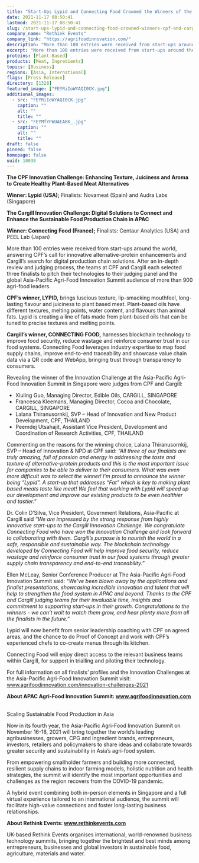 ```yaml
---
title: "Start-Ups Lypid and Connecting Food Crowned the Winners of the CPF and Cargill Innovation Challenges at the Asia-Pacific Agri-Food Innovation Summit 2021"
date: 2021-11-17 08:50:41
lastmod: 2021-11-17 08:50:41
slug: /start-ups-lypid-and-connecting-food-crowned-winners-cpf-and-cargill-innovation-challenges
company_name: "Rethink Events"
company_link: "https://agrifoodinnovation.com/"
description: "More than 100 entries were received from start-ups around the world, answering CPF’s call for innovative alternative-protein enhancements and Cargill’s search for digital production chain solutions. After an in-depth review and judging process, the teams at CPF and Cargill each selected three finalists to pitch their technologies to their judging panel and the global Asia-Pacific Agri-Food Innovation Summit audience of more than 900 agri-food leaders."
excerpt: "More than 100 entries were received from start-ups around the world, answering CPF’s call for innovative alternative-protein enhancements and Cargill’s search for digital production chain solutions. After an in-depth review and judging process, the teams at CPF and Cargill each selected three finalists to pitch their technologies to their judging panel and the global Asia-Pacific Agri-Food Innovation Summit audience of more than 900 agri-food leaders."
proteins: [Plant-Based]
products: [Meat, Ingredients]
topics: [Business]
regions: [Asia, International]
flags: [Press Release]
directory: [1328]
featured_image: ["FEYRiIoWYAQI0CK.jpg"]
additional_images:
  - src: "FEYRiIoWYAQI0CK.jpg"
    caption: ""
    alt: ""
    title: ""
  - src: "FEYMfYFWUAEA6K_.jpg"
    caption: ""
    alt: ""
    title: ""
draft: false
pinned: false
homepage: false
uuid: 10038
---
```

<p><strong>The CPF Innovation Challenge: Enhancing Texture, Juiciness and Aroma to Create Healthy Plant-Based Meat Alternatives</strong></p>
<p><strong>Winner: Lypid (USA);</strong> Finalists: Novameat (Spain) and Audra Labs (Singapore)</p>
<p><strong>The Cargill Innovation Challenge: Digital Solutions to Connect and Enhance the Sustainable Food Production Chain in APAC</strong></p>
<p><strong>Winner: Connecting Food (France);</strong> Finalists: Centaur Analytics (USA) and PEEL Lab (Japan)</p>
<p>More than 100 entries were received from start-ups around the world, answering CPF’s call for innovative alternative-protein enhancements and Cargill’s search for digital production chain solutions. After an in-depth review and judging process, the teams at CPF and Cargill each selected three finalists to pitch their technologies to their judging panel and the global Asia-Pacific Agri-Food Innovation Summit audience of more than 900 agri-food leaders.</p>
<p><strong>CPF’s winner, LYPID,</strong> brings luscious texture, lip-smacking mouthfeel, long-lasting flavour and juiciness to plant based meat. Plant-based oils have different textures, melting points, water content, and flavours than animal fats. Lypid is creating a line of fats made from plant-based oils that can be tuned to precise textures and melting points.</p>
<p><strong>Cargill’s winner, CONNECTING FOOD,</strong> harnesses blockchain technology to improve food security, reduce wastage and reinforce consumer trust in our food systems. Connecting Food leverages industry expertise to map food supply chains, improve end-to-end traceability and showcase value chain data via a QR code and WebApp, bringing trust through transparency to consumers.</p>
<p>Revealing the winner of the Innovation Challenge at the Asia-Pacific Agri-Food Innovation Summit in Singapore were judges from CPF and Cargill:</p>
<ul>
<li>Xiuling Guo, Managing Director, Edible Oils, CARGILL, SINGAPORE</li>
<li>Francesca Kleemans, Managing Director, Cocoa and Chocolate, CARGILL, SINGAPORE</li>
<li>Lalana Thiranusornkij, SVP – Head of Innovation and New Product Development, CPF, THAILAND</li>
<li>Peemdej Utsahajit, Assistant Vice President, Development and Coordination of Research Activities, CPF, THAILAND</li>
</ul>
<p>Commenting on the reasons for the winning choice, Lalana Thiranusornkij, SVP – Head of Innovation & NPD at CPF said: <em>“All three of our finalists are truly amazing, full of passion and energy in addressing the taste and texture of alternative-protein products and this is the most important issue for companies to be able to deliver to their consumers. What was even more difficult was to select the winner! I’m proud to announce the winner being “Lypid”. A start-up that addresses “Fat” which is key to making plant based meats taste like meat! We feel that working with Lypid will speed up our development and improve our existing products to be even healthier and tastier.”</em></p>
<p>Dr. Colin D’Silva, Vice President, Government Relations, Asia-Pacific at Cargill said <em>“We are impressed by the strong response from highly innovative start-ups to the Cargill Innovation Challenge. We congratulate Connecting Food who have won the Innovation Challenge and look forward to collaborating with them. Cargill’s purpose is to nourish the world in a safe, responsible and sustainable way. The blockchain technology developed by Connecting Food will help improve food security, reduce wastage and reinforce consumer trust in our food systems through greater supply chain transparency and end-to-end traceability.”</em></p>
<p>Ellen McLeay, Senior Conference Producer at The Asia-Pacific Agri-Food Innovation Summit said: <em>“We’ve been blown away by the applications and finalist presentations, showcasing incredible innovation and talent that will help to strengthen the food system in APAC and beyond. Thanks to the CPF and Cargill judging teams for their invaluable time, insights and commitment to supporting start-ups in their growth. Congratulations to the winners - we can’t wait to watch them grow, and hear plenty more from all the finalists in the future.”</em></p>
<p>Lypid will now benefit from senior leadership coaching with CPF on agreed areas, and the chance to do Proof of Concept and work with CPF’s experienced chefs to co-create menus through its kitchen.</p>
<p>Connecting Food will enjoy direct access to the relevant business teams within Cargill, for support in trialling and piloting their technology.</p>
<p>For full information on all finalists’ profiles and the Innovation Challenges at the Asia-Pacific Agri-Food Innovation Summit visit: <a href="http://www.agrifoodinnovation.com/innovation-challenges-2021">www.agrifoodinnovation.com/innovation-challenges-2021</a></p>
<p><strong>About APAC Agri-Food Innovation Summit: </strong><a href="http://www.agrifoodinnovation.com"><strong>www.agrifoodinnovation.com</strong></a><strong>  </strong></p>
<p>Scaling Sustainable Food Production in Asia</p>
<p>Now in its fourth year, the Asia-Pacific Agri-Food Innovation Summit on November 16-18, 2021 will bring together the world’s leading agribusinesses, growers, CPG and ingredient brands, entrepreneurs, investors, retailers and policymakers to share ideas and collaborate towards greater security and sustainability in Asia’s agri-food system.</p>
<p>From empowering smallholder farmers and building more connected, resilient supply chains to indoor farming models, holistic nutrition and health strategies, the summit will identify the most important opportunities and challenges as the region recovers from the COVID-19 pandemic.</p>
<p>A hybrid event combining both in-person elements in Singapore and a full virtual experience tailored to an international audience, the summit will facilitate high-value connections and foster long-lasting business relationships.</p>
<p><strong>About Rethink Events: </strong><a href="http://www.rethinkevents.com"><strong>www.rethinkevents.com</strong></a><strong>  </strong></p>
<p>UK-based Rethink Events organises international, world-renowned business technology summits, bringing together the brightest and best minds among entrepreneurs, businesses and global investors in sustainable food, agriculture, materials and water.</p>
